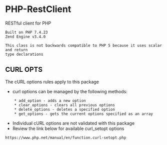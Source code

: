 # PHP-RestClient
RESTful client for PHP

```
Built on PHP 7.4.23
Zend Engine v3.4.0

This class is not backwards compatible to PHP 5 because it uses scalar and return
type declarations
```


## CURL OPTS
The cURL options rules apply to this package
* curl options can be managed by the following methods:
```
	* add_option - adds a new option
	* clear_options - clears all previous options
	* delete_options - deletes a specified option
	* get_options - gets the current options specified as an array
```
* Individual cURL options are not validated with this package
* Review the link below for available curl_setopt options
```
https://www.php.net/manual/en/function.curl-setopt.php
```
